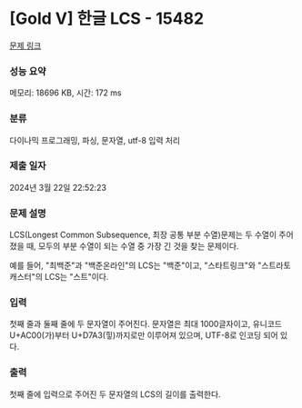 # [Gold V] 한글 LCS - 15482 

[문제 링크](https://www.acmicpc.net/problem/15482) 

### 성능 요약

메모리: 18696 KB, 시간: 172 ms

### 분류

다이나믹 프로그래밍, 파싱, 문자열, utf-8 입력 처리

### 제출 일자

2024년 3월 22일 22:52:23

### 문제 설명

<p>LCS(Longest Common Subsequence, 최장 공통 부분 수열)문제는 두 수열이 주어졌을 때, 모두의 부분 수열이 되는 수열 중 가장 긴 것을 찾는 문제이다.</p>

<p>예를 들어, "최백준"과 "백준온라인"의 LCS는 "백준"이고, "스타트링크"와 "스트라토캐스터"의 LCS는 "스트"이다.</p>

### 입력 

 <p>첫째 줄과 둘째 줄에 두 문자열이 주어진다. 문자열은 최대 1000글자이고, 유니코드 U+AC00(가)부터 U+D7A3(힣)까지로만 이루어져 있으며, UTF-8로 인코딩 되어 있다.</p>

### 출력 

 <p>첫째 줄에 입력으로 주어진 두 문자열의 LCS의 길이를 출력한다.</p>

